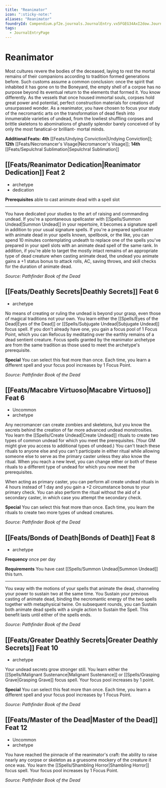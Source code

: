 ```yaml
---
title: "Reanimator"
icon: ":sticky-note:"
aliases: "Reanimator"
foundryId: Compendium.pf2e.journals.JournalEntry.vx5FGEG34AxI2dow.JournalEntryPage.ePfibeHcnRcjO6lC
tags:
  - JournalEntryPage
---
```


# Reanimator
Most cultures revere the bodies of the deceased, laying to rest the mortal remains of their companions according to tradition formed generations before. Such customs assume a common conclusion: once the spirit that inhabited it has gone on to the Boneyard, the empty shell of a corpse has no purpose beyond its eventual return to the elements that formed it. You know differently. As the vessels that once housed immortal souls, corpses hold great power and potential, perfect construction materials for creations of unsurpassed wonder. As a reanimator, you have chosen to focus your study of the necromantic arts on the transformation of dead flesh into innumerable varieties of undead, from the lowliest shuffling corpses and brittle skeletons to abominations of ghastly splendor barely conceived of by only the most fanatical-or brilliant- mortal minds.

**Additional Feats:** **4th** [[Feats/Undying Conviction|Undying Conviction]]; **12th** [[Feats/Necromancer's Visage|Necromancer's Visage]]; **14th** [[Feats/Sepulchral Sublimation|Sepulchral Sublimation]]

## [[Feats/Reanimator Dedication|Reanimator Dedication]] Feat 2

*   archetype
*   dedication

**Prerequisites** able to cast animate dead with a spell slot

* * *

You have dedicated your studies to the art of raising and commanding undead. If you're a spontaneous spellcaster with [[Spells/Summon Undead|Summon Undead]] in your repertoire, it becomes a signature spell in addition to your usual signature spells. If you're a prepared spellcaster with animate dead in your spells known, spellbook, or the like, you can spend 10 minutes contemplating undeath to replace one of the spells you've prepared in your spell slots with an animate dead spell of the same rank. In addition, if you're able to target the mostly intact remains of an appropriate type of dead creature when casting animate dead, the undead you animate gains a +1 status bonus to attack rolls, AC, saving throws, and skill checks for the duration of animate dead.

_Source: Pathfinder Book of the Dead_

## [[Feats/Deathly Secrets|Deathly Secrets]] Feat 6

*   archetype

No means of creating or ruling the undead is beyond your grasp, even those of magical traditions not your own. You learn either the [[Spells/Eyes of the Dead|Eyes of the Dead]] or [[Spells/Subjugate Undead|Subjugate Undead]] focus spell. If you don't already have one, you gain a focus pool of 1 Focus Point, which you can Refocus by meditating over the earthly remains of a dead sentient creature. Focus spells granted by the reanimator archetype are from the same tradition as those used to meet the archetype's prerequisite.

**Special** You can select this feat more than once. Each time, you learn a different spell and your focus pool increases by 1 Focus Point.

_Source: Pathfinder Book of the Dead_

## [[Feats/Macabre Virtuoso|Macabre Virtuoso]] Feat 6

*   Uncommon
*   archetype

Any necromancer can create zombies and skeletons, but you know the secrets behind the creation of far more advanced undead monstrosities. You learn the [[Spells/Create Undead|Create Undead]] rituals to create two types of common undead for which you meet the prerequisites. (Your GM might give you access to additional types of undead.) You can't teach these rituals to anyone else and you can't participate in either ritual while allowing someone else to serve as the primary caster unless they also know the ritual. When you reach a new level, you can change either or both of these rituals to a different type of undead for which you now meet the prerequisites.

When acting as primary caster, you can perform all create undead rituals in 4 hours instead of 1 day and you gain a +2 circumstance bonus to your primary check. You can also perform the ritual without the aid of a secondary caster, in which case you attempt the secondary check.

**Special** You can select this feat more than once. Each time, you learn the rituals to create two more types of undead creatures.

_Source: Pathfinder Book of the Dead_

## [[Feats/Bonds of Death|Bonds of Death]] Feat 8

*   archetype

**Frequency** once per day

**Requirements** You have cast [[Spells/Summon Undead|Summon Undead]] this turn.

* * *

You sway with the motions of your spells that animate the dead, channeling your power to sustain two at the same time. You Sustain your previous casting of animate dead, binding the necromantic energy of the two spells together with metaphysical twine. On subsequent rounds, you can Sustain both animate dead spells with a single action to Sustain the Spell. This benefit lasts until either of the spells ends.

_Source: Pathfinder Book of the Dead_

## [[Feats/Greater Deathly Secrets|Greater Deathly Secrets]] Feat 10

*   archetype

Your undead secrets grow stronger still. You learn either the [[Spells/Malignant Sustenance|Malignant Sustenance]] or [[Spells/Grasping Grave|Grasping Grave]] focus spell. Your focus pool increases by 1 point.

**Special** You can select this feat more than once. Each time, you learn a different spell and your focus pool increases by 1 Focus Point.

_Source: Pathfinder Book of the Dead_

## [[Feats/Master of the Dead|Master of the Dead]] Feat 12

*   Uncommon
*   archetype

You have reached the pinnacle of the reanimator's craft: the ability to raise nearly any corpse or skeleton as a gruesome mockery of the creature it once was. You learn the [[Spells/Shambling Horror|Shambling Horror]] focus spell. Your focus pool increases by 1 Focus Point.

_Source: Pathfinder Book of the Dead_